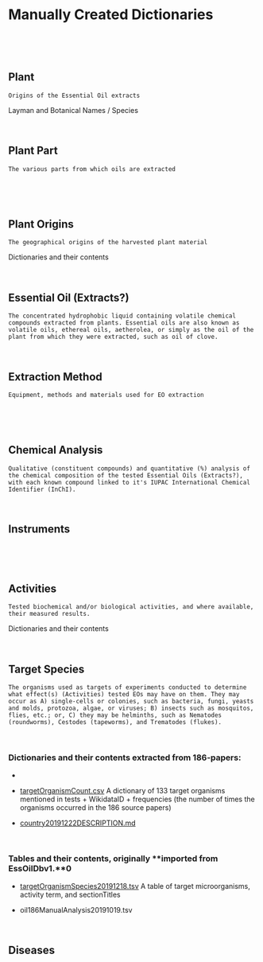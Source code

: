 Manually Created Dictionaries
=============================

 

 

Plant
-----

~~~~~~~~~~~~~~~~~~~~~~~~~~~~~~~~~~~~~~~~~~~~~~~~~~~~~~~~~~~~~~~~~~~~~~~~~~~~~~~~
Origins of the Essential Oil extracts
~~~~~~~~~~~~~~~~~~~~~~~~~~~~~~~~~~~~~~~~~~~~~~~~~~~~~~~~~~~~~~~~~~~~~~~~~~~~~~~~

Layman and Botanical Names / Species

 

Plant Part
----------

~~~~~~~~~~~~~~~~~~~~~~~~~~~~~~~~~~~~~~~~~~~~~~~~~~~~~~~~~~~~~~~~~~~~~~~~~~~~~~~~
The various parts from which oils are extracted
~~~~~~~~~~~~~~~~~~~~~~~~~~~~~~~~~~~~~~~~~~~~~~~~~~~~~~~~~~~~~~~~~~~~~~~~~~~~~~~~

 

 

Plant Origins
-------------

~~~~~~~~~~~~~~~~~~~~~~~~~~~~~~~~~~~~~~~~~~~~~~~~~~~~~~~~~~~~~~~~~~~~~~~~~~~~~~~~
The geographical origins of the harvested plant material
~~~~~~~~~~~~~~~~~~~~~~~~~~~~~~~~~~~~~~~~~~~~~~~~~~~~~~~~~~~~~~~~~~~~~~~~~~~~~~~~

Dictionaries and their contents

 

Essential Oil (Extracts?)
-------------------------

~~~~~~~~~~~~~~~~~~~~~~~~~~~~~~~~~~~~~~~~~~~~~~~~~~~~~~~~~~~~~~~~~~~~~~~~~~~~~~~~
The concentrated hydrophobic liquid containing volatile chemical compounds extracted from plants. Essential oils are also known as volatile oils, ethereal oils, aetherolea, or simply as the oil of the plant from which they were extracted, such as oil of clove.
~~~~~~~~~~~~~~~~~~~~~~~~~~~~~~~~~~~~~~~~~~~~~~~~~~~~~~~~~~~~~~~~~~~~~~~~~~~~~~~~

 

Extraction Method
-----------------

~~~~~~~~~~~~~~~~~~~~~~~~~~~~~~~~~~~~~~~~~~~~~~~~~~~~~~~~~~~~~~~~~~~~~~~~~~~~~~~~
Equipment, methods and materials used for EO extraction
~~~~~~~~~~~~~~~~~~~~~~~~~~~~~~~~~~~~~~~~~~~~~~~~~~~~~~~~~~~~~~~~~~~~~~~~~~~~~~~~

 

 

Chemical Analysis
-----------------

~~~~~~~~~~~~~~~~~~~~~~~~~~~~~~~~~~~~~~~~~~~~~~~~~~~~~~~~~~~~~~~~~~~~~~~~~~~~~~~~
Qualitative (constituent compounds) and quantitative (%) analysis of the chemical composition of the tested Essential Oils (Extracts?), with each known compound linked to it's IUPAC International Chemical Identifier (InChI). 
~~~~~~~~~~~~~~~~~~~~~~~~~~~~~~~~~~~~~~~~~~~~~~~~~~~~~~~~~~~~~~~~~~~~~~~~~~~~~~~~

 

Instruments
-----------

 

 

Activities
----------

~~~~~~~~~~~~~~~~~~~~~~~~~~~~~~~~~~~~~~~~~~~~~~~~~~~~~~~~~~~~~~~~~~~~~~~~~~~~~~~~
Tested biochemical and/or biological activities, and where available, their measured results.
~~~~~~~~~~~~~~~~~~~~~~~~~~~~~~~~~~~~~~~~~~~~~~~~~~~~~~~~~~~~~~~~~~~~~~~~~~~~~~~~

Dictionaries and their contents

 

Target Species
--------------

~~~~~~~~~~~~~~~~~~~~~~~~~~~~~~~~~~~~~~~~~~~~~~~~~~~~~~~~~~~~~~~~~~~~~~~~~~~~~~~~
The organisms used as targets of experiments conducted to determine what effect(s) (Activities) tested EOs may have on them. They may occur as A) single-cells or colonies, such as bacteria, fungi, yeasts and molds, protozoa, algae, or viruses; B) insects such as mosquitos, flies, etc.; or, C) they may be helminths, such as Nematodes (roundworms), Cestodes (tapeworms), and Trematodes (flukes).
~~~~~~~~~~~~~~~~~~~~~~~~~~~~~~~~~~~~~~~~~~~~~~~~~~~~~~~~~~~~~~~~~~~~~~~~~~~~~~~~

 

### **Dictionaries** and their contents **extracted from 186-papers**:

-    

-   [targetOrganismCount.csv](https://github.com/petermr/CEVOpen/blob/master/articleAnalysis/oil186/raw/targetOrganismCount.csv)
    A dictionary of 133 target organisms mentioned in tests + WikidataID +
    frequencies (the number of times the organisms occurred in the 186 source
    papers)

-   [country20191222DESCRIPTION.md](https://github.com/petermr/CEVOpen/blob/master/articleAnalysis/oil186/raw/country20191222.tsv)

 

### **Tables** and their contents, originally **imported from EssOilDbv1.**0

-   [targetOrganismSpecies20191218.tsv](https://github.com/petermr/CEVOpen/blob/master/articleAnalysis/oil186/raw/targetOrganismSpecies20191218.tsv)
    A table of target microorganisms, activity term, and sectionTitles

-   oil186ManualAnalysis20191019.tsv

 

Diseases
--------
